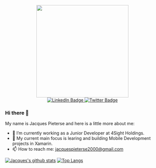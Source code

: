 <div id="header" align="center">
  <img src="https://media.giphy.com/media/qgQUggAC3Pfv687qPC/giphy.gif" width="300"/>
</div>
<div id="badges" align="center">
  <a href="https://www.linkedin.com/in/jacques-pieterse-9882b3250/">
    <img src="https://img.shields.io/badge/LinkedIn-blue?style=for-the-badge&logo=linkedin&logoColor=white" alt="LinkedIn Badge"/>
  </a>
  <a href="https://twitter.com/Jacques_dev1">
    <img src="https://img.shields.io/badge/Twitter-blue?style=for-the-badge&logo=twitter&logoColor=white" alt="Twitter Badge"/>
  </a>
</div>

### Hi there 👋 
My name is Jacques Pieterse and here is a little more about me:

- 🔭 I’m currently working as a Junior Developer at 4Sight Holdings.
- 🌱 My current main focus is learing and building Mobile Development projects in Xamarin.
- 📫 How to reach me: 
jacquespieterse2000@gmail.com

[![Jacques's github stats](https://github-readme-stats.vercel.app/api?username=JacquesPieterse1&count_private=true&show_icons=true&theme=radical&hide_rank=false)](https://github.com/anuraghazra/github-readme-stats)
[![Top Langs](https://github-readme-stats.vercel.app/api/top-langs/?username=JacquesPieterse1)](https://github.com/anuraghazra/github-readme-stats)

